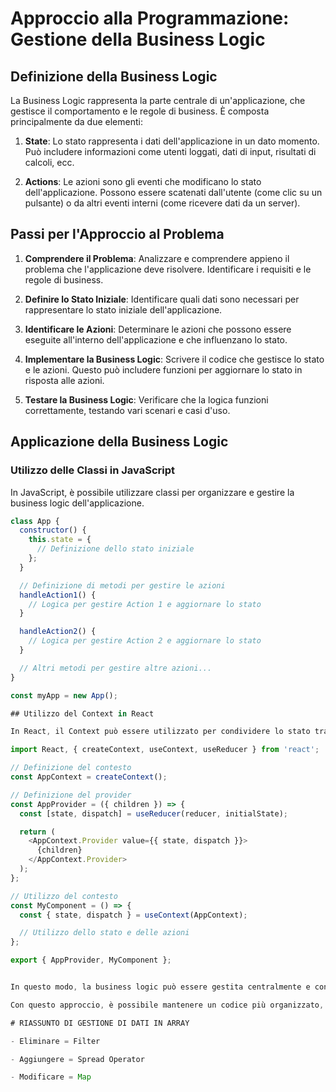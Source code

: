 # Approccio alla Programmazione: Gestione della Business Logic

## Definizione della Business Logic

La Business Logic rappresenta la parte centrale di un'applicazione, che gestisce il comportamento e le regole di business. È composta principalmente da due elementi:

1. **State**: Lo stato rappresenta i dati dell'applicazione in un dato momento. Può includere informazioni come utenti loggati, dati di input, risultati di calcoli, ecc.

2. **Actions**: Le azioni sono gli eventi che modificano lo stato dell'applicazione. Possono essere scatenati dall'utente (come clic su un pulsante) o da altri eventi interni (come ricevere dati da un server).

## Passi per l'Approccio al Problema

1. **Comprendere il Problema**: Analizzare e comprendere appieno il problema che l'applicazione deve risolvere. Identificare i requisiti e le regole di business.

2. **Definire lo Stato Iniziale**: Identificare quali dati sono necessari per rappresentare lo stato iniziale dell'applicazione.

3. **Identificare le Azioni**: Determinare le azioni che possono essere eseguite all'interno dell'applicazione e che influenzano lo stato.

4. **Implementare la Business Logic**: Scrivere il codice che gestisce lo stato e le azioni. Questo può includere funzioni per aggiornare lo stato in risposta alle azioni.

5. **Testare la Business Logic**: Verificare che la logica funzioni correttamente, testando vari scenari e casi d'uso.

## Applicazione della Business Logic

### Utilizzo delle Classi in JavaScript

In JavaScript, è possibile utilizzare classi per organizzare e gestire la business logic dell'applicazione.

```javascript
class App {
  constructor() {
    this.state = {
      // Definizione dello stato iniziale
    };
  }

  // Definizione di metodi per gestire le azioni
  handleAction1() {
    // Logica per gestire Action 1 e aggiornare lo stato
  }

  handleAction2() {
    // Logica per gestire Action 2 e aggiornare lo stato
  }

  // Altri metodi per gestire altre azioni...
}

const myApp = new App();

## Utilizzo del Context in React

In React, il Context può essere utilizzato per condividere lo stato tra i componenti senza dover passare manualmente le props attraverso ogni livello dell'albero dei componenti.

import React, { createContext, useContext, useReducer } from 'react';

// Definizione del contesto
const AppContext = createContext();

// Definizione del provider
const AppProvider = ({ children }) => {
  const [state, dispatch] = useReducer(reducer, initialState);

  return (
    <AppContext.Provider value={{ state, dispatch }}>
      {children}
    </AppContext.Provider>
  );
};

// Utilizzo del contesto
const MyComponent = () => {
  const { state, dispatch } = useContext(AppContext);

  // Utilizzo dello stato e delle azioni
};

export { AppProvider, MyComponent };


In questo modo, la business logic può essere gestita centralmente e condivisa tra i vari componenti dell'applicazione React.

Con questo approccio, è possibile mantenere un codice più organizzato, modulare e facilmente testabile, consentendo una migliore gestione e scalabilità dell'applicazione nel tempo.

# RIASSUNTO DI GESTIONE DI DATI IN ARRAY

- Eliminare = Filter

- Aggiungere = Spread Operator

- Modificare = Map
